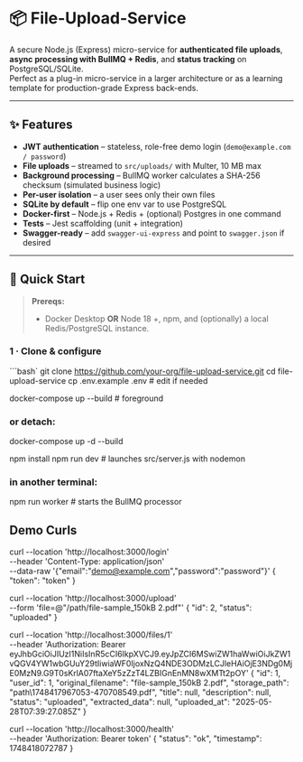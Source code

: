 # 📦 File-Upload-Service

A secure Node.js (Express) micro-service for **authenticated file uploads**, **async processing with BullMQ + Redis**, and **status tracking** on PostgreSQL/SQLite.  
Perfect as a plug-in micro-service in a larger architecture or as a learning template for production-grade Express back-ends.

---

## ✨ Features

* **JWT authentication** – stateless, role-free demo login (`demo@example.com / password`)
* **File uploads** – streamed to `src/uploads/` with Multer, 10 MB max
* **Background processing** – BullMQ worker calculates a SHA-256 checksum (simulated business logic)
* **Per-user isolation** – a user sees only their own files
* **SQLite by default** – flip one env var to use PostgreSQL
* **Docker-first** – Node.js + Redis + (optional) Postgres in one command
* **Tests** – Jest scaffolding (unit + integration)
* **Swagger-ready** – add `swagger-ui-express` and point to `swagger.json` if desired

---

## 🚀 Quick Start

> **Prereqs:**  
> * Docker Desktop **OR** Node 18 +, npm, and (optionally) a local Redis/PostgreSQL instance.

### 1 · Clone & configure

```bash`
git clone https://github.com/your-org/file-upload-service.git
cd file-upload-service
cp .env.example .env      # edit if needed

docker-compose up --build            # foreground  
### or detach:
docker-compose up -d --build


npm install
npm run dev            # launches src/server.js with nodemon
### in another terminal:
npm run worker         # starts the BullMQ processor

## Demo Curls

curl --location 'http://localhost:3000/login' \
--header 'Content-Type: application/json' \
--data-raw '{"email":"demo@example.com","password":"password"}'
{
    "token": "token"
}

curl --location 'http://localhost:3000/upload' \
--form 'file=@"/path/file-sample_150kB 2.pdf"'
{
    "id": 2,
    "status": "uploaded"
}

curl --location 'http://localhost:3000/files/1' \
--header 'Authorization: Bearer eyJhbGciOiJIUzI1NiIsInR5cCI6IkpXVCJ9.eyJpZCI6MSwiZW1haWwiOiJkZW1vQGV4YW1wbGUuY29tIiwiaWF0IjoxNzQ4NDE3ODMzLCJleHAiOjE3NDg0MjE0MzN9.G9T0sKrlA07ftaXeY5zZzT4LZBIGnEnMN8wXMTt2pOY'
{
    "id": 1,
    "user_id": 1,
    "original_filename": "file-sample_150kB 2.pdf",
    "storage_path": "path\1748417967053-470708549.pdf",
    "title": null,
    "description": null,
    "status": "uploaded",
    "extracted_data": null,
    "uploaded_at": "2025-05-28T07:39:27.085Z"
}

curl --location 'http://localhost:3000/health' \
--header 'Authorization: Bearer token'
{
    "status": "ok",
    "timestamp": 1748418072787
}
